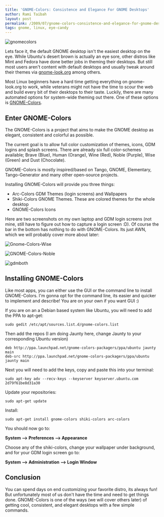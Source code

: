 ```yaml
---
title: 'GNOME-Colors: Consistence and Elegance For GNOME Desktops'
author: Rami Taibah 
layout: post
permalink: /2009/07/gnome-colors-consistence-and-elegance-for-gnome-desktops/
tags: gnome, linux, eye-candy
---
```


![gnomecolors]({filename}/images/gnomecolors.png)

Lets face it, the default GNOME desktop isn't the easiest desktop on the eye. While Ubuntu's desert brown is actually an eye sore, other distros like Mint and Fedora have done better jobs in theming their desktops. But still most users aren't content with default desktops and usually tweak around their themes via [gnome-look.org](http://gnome-look.org) among others.

Most Linux beginners have a hard time getting everything on gnome-look.org to work, while veterans might not have the time to scour the web and build every bit of their desktops to their taste. Luckily, there are many automated options for system-wide theming out there. One of these options is [GNOME-Colors](http://code.google.com/p/gnome-colors/).

## Enter GNOME-Colors

The GNOME-Colors is a project that aims to make the GNOME desktop as elegant, consistent and colorful as possible.

The current goal is to allow full color customization of themes, icons, GDM logins and splash screens. There are already six full color-schemes available; Brave (Blue), Human (Orange), Wine (Red), Noble (Purple), Wise (Green) and Dust (Chocolate).

GNOME-Colors is mostly inspired/based on Tango, GNOME, Elementary, Tango-Generator and many other open-source projects.

Installing GNOME-Colors will provide you three things:

* Arc-Colors GDM Themes (login screens) and Wallpapers
* Shiki-Colors GNOME Themes. These are colored themes for the whole desktop
* GNOME-Colors Icons

Here are two screenshots on my own laptop and GDM login screens (not mine, still have to figure out how to capture a login screen :D). Of course the bar in the bottom has nothing to do with GNOME-Colors. Its just AWN, which we will probably cover more about later:

![Gnome-Colors-Wise]({filename}/images/Gnome-Colors-Wise.png)

![GNOME-Colors-Noble](GNOME-Colors-Noble.png)

![gdmboth]({filename}/images/gdmboth.png)

## Installing GNOME-Colors

Like most apps, you can either use the GUI or the command line to install GNOME-Colors. I'm gonna opt for the command line, its easier and quicker to implement and describe! You are on your own if you want GUI :)

If you are on an a Debian based system like Ubuntu, you will need to add the PPA to apt-get: 

	sudo gedit /etc/apt/sources.list.d/gnome-colors.list	 

Then add the repos (I am doing Jaunty here, change Jaunty to your corresponding Ubuntu version) 

	deb http://ppa.launchpad.net/gnome-colors-packagers/ppa/ubuntu jaunty main  
	deb-src http://ppa.launchpad.net/gnome-colors-packagers/ppa/ubuntu jaunty main 

Next you will need to add the keys, copy and paste this into your terminal: 

	sudo apt-key adv --recv-keys --keyserver keyserver.ubuntu.com 2d79f61be8d31a30 

Update your repositories: 

	sudo apt-get update 

Install: 

	sudo apt-get install gnome-colors shiki-colors arc-colors

You should now go to: 

**System --> Preferences --> Appearance**

Choose any of the shiki-colors, change your wallpaper under background, and for your GDM login screen go to:

**System --> Administration --> Login Window**

## Conclusion

You can spend days on end customizing your favorite distro, its always fun! But unfortunately most of us don't have the time and need to get things done. GNOME-Colors is one of the ways (we will cover others later) of getting cool, consistent, and elegant desktops with a few simple commands.
